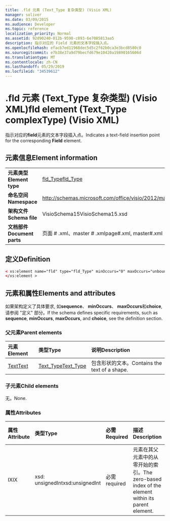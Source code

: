 ```yaml
---
title: .fld 元素 (Text_Type 复杂类型) (Visio XML)
manager: soliver
ms.date: 03/09/2015
ms.audience: Developer
ms.topic: reference
localization_priority: Normal
ms.assetid: 92d90240-012b-9598-c893-6e7085813aa5
description: 指示对应的 Field 元素的文本字段插入点。
ms.openlocfilehash: efacb7ed11968dec5d5c2f62b0ca3e3bcd8580c0
ms.sourcegitcommit: e7b38e37a9d79becfd679e10420a19890165606d
ms.translationtype: MT
ms.contentlocale: zh-CN
ms.lasthandoff: 05/29/2019
ms.locfileid: "34539612"
---
```

# <a name="fld-element-texttype-complextype-visio-xml"></a><span data-ttu-id="279f8-103">.fld 元素 (Text_Type 复杂类型) (Visio XML)</span><span class="sxs-lookup"><span data-stu-id="279f8-103">fld element (Text_Type complexType) (Visio XML)</span></span>

<span data-ttu-id="279f8-104">指示对应的**field**元素的文本字段插入点。</span><span class="sxs-lookup"><span data-stu-id="279f8-104">Indicates a text-field insertion point for the corresponding **Field** element.</span></span> 
  
## <a name="element-information"></a><span data-ttu-id="279f8-105">元素信息</span><span class="sxs-lookup"><span data-stu-id="279f8-105">Element information</span></span>

|||
|:-----|:-----|
|<span data-ttu-id="279f8-106">**元素类型**</span><span class="sxs-lookup"><span data-stu-id="279f8-106">**Element type**</span></span> <br/> |[<span data-ttu-id="279f8-107">fld_Type</span><span class="sxs-lookup"><span data-stu-id="279f8-107">fld_Type</span></span>](fld_type-complextypevisio-xml.md) <br/> |
|<span data-ttu-id="279f8-108">**命名空间**</span><span class="sxs-lookup"><span data-stu-id="279f8-108">**Namespace**</span></span> <br/> |http://schemas.microsoft.com/office/visio/2012/main  <br/> |
|<span data-ttu-id="279f8-109">**架构文件**</span><span class="sxs-lookup"><span data-stu-id="279f8-109">**Schema file**</span></span> <br/> |<span data-ttu-id="279f8-110">VisioSchema15</span><span class="sxs-lookup"><span data-stu-id="279f8-110">VisioSchema15.xsd</span></span>  <br/> |
|<span data-ttu-id="279f8-111">**文档部件**</span><span class="sxs-lookup"><span data-stu-id="279f8-111">**Document parts**</span></span> <br/> |<span data-ttu-id="279f8-112">页面 # .xml、master # .xml</span><span class="sxs-lookup"><span data-stu-id="279f8-112">page#.xml, master#.xml</span></span>  <br/> |
   
## <a name="definition"></a><span data-ttu-id="279f8-113">定义</span><span class="sxs-lookup"><span data-stu-id="279f8-113">Definition</span></span>

```XML
< xs:element name="fld" type="fld_Type" minOccurs="0" maxOccurs="unbounded" >
</xs:element >
```

## <a name="elements-and-attributes"></a><span data-ttu-id="279f8-114">元素和属性</span><span class="sxs-lookup"><span data-stu-id="279f8-114">Elements and attributes</span></span>

<span data-ttu-id="279f8-115">如果架构定义了具体要求, 如**sequence**、 **minOccurs**、 **maxOccurs**和**choice**, 请参阅 "定义" 部分。</span><span class="sxs-lookup"><span data-stu-id="279f8-115">If the schema defines specific requirements, such as **sequence**, **minOccurs**, **maxOccurs**, and **choice**, see the definition section.</span></span> 
  
### <a name="parent-elements"></a><span data-ttu-id="279f8-116">父元素</span><span class="sxs-lookup"><span data-stu-id="279f8-116">Parent elements</span></span>

|<span data-ttu-id="279f8-117">**元素**</span><span class="sxs-lookup"><span data-stu-id="279f8-117">**Element**</span></span>|<span data-ttu-id="279f8-118">**类型**</span><span class="sxs-lookup"><span data-stu-id="279f8-118">**Type**</span></span>|<span data-ttu-id="279f8-119">**说明**</span><span class="sxs-lookup"><span data-stu-id="279f8-119">**Description**</span></span>|
|:-----|:-----|:-----|
|[<span data-ttu-id="279f8-120">Text</span><span class="sxs-lookup"><span data-stu-id="279f8-120">Text</span></span>](text-element-shapesheet_type-complextypevisio-xml.md) <br/> |[<span data-ttu-id="279f8-121">Text_Type</span><span class="sxs-lookup"><span data-stu-id="279f8-121">Text_Type</span></span>](text_type-complextypevisio-xml.md) <br/> |<span data-ttu-id="279f8-122">包含形状的文本。</span><span class="sxs-lookup"><span data-stu-id="279f8-122">Contains the text of a shape.</span></span>  <br/> |
   
### <a name="child-elements"></a><span data-ttu-id="279f8-123">子元素</span><span class="sxs-lookup"><span data-stu-id="279f8-123">Child elements</span></span>

<span data-ttu-id="279f8-124">无。</span><span class="sxs-lookup"><span data-stu-id="279f8-124">None.</span></span>
  
### <a name="attributes"></a><span data-ttu-id="279f8-125">属性</span><span class="sxs-lookup"><span data-stu-id="279f8-125">Attributes</span></span>

|<span data-ttu-id="279f8-126">**属性**</span><span class="sxs-lookup"><span data-stu-id="279f8-126">**Attribute**</span></span>|<span data-ttu-id="279f8-127">**类型**</span><span class="sxs-lookup"><span data-stu-id="279f8-127">**Type**</span></span>|<span data-ttu-id="279f8-128">**必需**</span><span class="sxs-lookup"><span data-stu-id="279f8-128">**Required**</span></span>|<span data-ttu-id="279f8-129">**描述**</span><span class="sxs-lookup"><span data-stu-id="279f8-129">**Description**</span></span>|<span data-ttu-id="279f8-130">**可能的值**</span><span class="sxs-lookup"><span data-stu-id="279f8-130">**Possible values**</span></span>|
|:-----|:-----|:-----|:-----|:-----|
|<span data-ttu-id="279f8-131">IX</span><span class="sxs-lookup"><span data-stu-id="279f8-131">IX</span></span>  <br/> |<span data-ttu-id="279f8-132">xsd: unsignedInt</span><span class="sxs-lookup"><span data-stu-id="279f8-132">xsd:unsignedInt</span></span>  <br/> |<span data-ttu-id="279f8-133">必需</span><span class="sxs-lookup"><span data-stu-id="279f8-133">required</span></span>  <br/> |<span data-ttu-id="279f8-134">元素在其父元素中的从零开始的索引。</span><span class="sxs-lookup"><span data-stu-id="279f8-134">The zero-based index of the element within its parent element.</span></span>  <br/> |<span data-ttu-id="279f8-135">Xsd: unsignedInt 类型的值。</span><span class="sxs-lookup"><span data-stu-id="279f8-135">Values of the xsd:unsignedInt type.</span></span>  <br/> |
   

